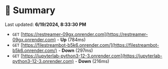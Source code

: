 # 📖 Summary
Last updated: **6/19/2024, 8:33:30 PM**

- `GET` [https://restreamer-09gx.onrender.com](https://restreamer-09gx.onrender.com) - **Up** (784ms)
- `GET` [https://filestreambot-b5k6.onrender.com/](https://filestreambot-b5k6.onrender.com/) - **Down** (297ms)
- `GET` [https://jupyterlab-python3-12-3.onrender.com](https://jupyterlab-python3-12-3.onrender.com) - **Down** (216ms)
